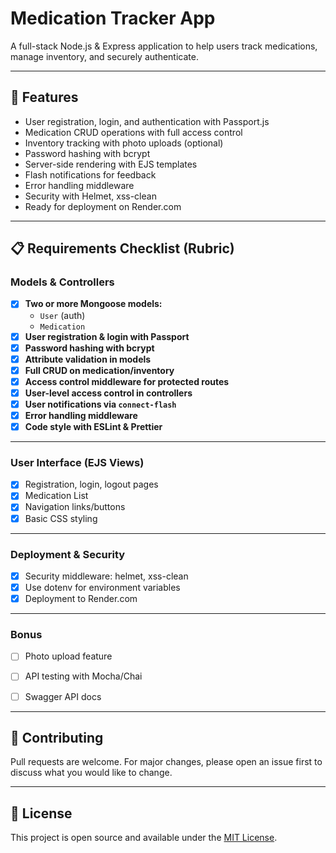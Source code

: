 # Medication Tracker App

A full-stack Node.js & Express application to help users track medications, manage inventory, and securely authenticate.

---

## 🚀 Features

- User registration, login, and authentication with Passport.js
- Medication CRUD operations with full access control
- Inventory tracking with photo uploads (optional)
- Password hashing with bcrypt
- Server-side rendering with EJS templates
- Flash notifications for feedback
- Error handling middleware
- Security with Helmet, xss-clean
- Ready for deployment on Render.com

---

## 📋 Requirements Checklist (Rubric)

### Models & Controllers

- [x] **Two or more Mongoose models:**  
  - `User` (auth)  
  - `Medication` 
- [x] **User registration & login with Passport**  
- [x] **Password hashing with bcrypt**  
- [x] **Attribute validation in models**  
- [x] **Full CRUD on medication/inventory**  
- [x] **Access control middleware for protected routes**  
- [x] **User-level access control in controllers**  
- [x] **User notifications via `connect-flash`**  
- [x] **Error handling middleware**  
- [x] **Code style with ESLint & Prettier**

---

### User Interface (EJS Views)

- [x] Registration, login, logout pages  
- [x] Medication List 
- [x] Navigation links/buttons  
- [x] Basic CSS styling 

---

### Deployment & Security

- [x] Security middleware: helmet, xss-clean  
- [x] Use dotenv for environment variables  
- [x] Deployment to Render.com  

---

### Bonus

- [ ] Photo upload feature  
- [ ] API testing with Mocha/Chai  
- [ ] Swagger API docs  


---

## 🤝 Contributing

Pull requests are welcome. For major changes, please open an issue first to discuss what you would like to change.

---

## 📜 License

This project is open source and available under the [MIT License](LICENSE).
